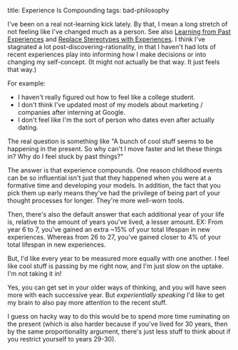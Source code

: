 title: Experience Is Compounding
tags: bad-philosophy

I've been on a real not-learning kick lately. By that, I mean a long stretch of not feeling like I've changed much as a person. See also [Learning from Past Experiences](https://mindlevelup.wordpress.com/2017/07/22/learning-from-past-experiences/) and [Replace Stereotypes with Experiences](https://mindlevelup.wordpress.com/2018/01/27/replace-stereotypes-with-experiences/). I think I've stagnated a lot post-discovering-rationality, in that I haven't had lots of recent experiences play into informing how I make decisions or into changing my self-concept. (It might not actually be that way. It just feels that way.)

For example: 

* I haven't really figured out how to feel like a college student.
* I don't think I've updated most of my models about marketing / companies after interning at Google.
* I don't feel like I'm the sort of person who dates even after actually dating.

The real question is something like "A bunch of cool stuff seems to be happening in the present. So why can't I move faster and let these things in? Why do I feel stuck by past things?"

The answer is that experience compounds. One reason childhood events can be so influential isn't just that they happened when you were at a formative time and developing your models. In addition, the fact that you pick them up early means they've had the privilege of being part of your thought processes for longer. They're more well-worn tools.

Then, there's also the default answer that each additional year of your life is, relative to the amount of years you've lived, a lesser amount. EX: From year 6 to 7, you've gained an extra ~15% of your total lifespan in new experiences. Whereas from 26 to 27, you've gained closer to 4% of your total lifespan in new experiences.

But, I'd like every year to be measured more equally with one another. I feel like cool stuff is passing by me right now, and I'm just slow on the uptake. I'm not taking it in!

Yes, you can get set in your older ways of thinking, and you will have seen more with each successive year. But *experientially speaking*  I'd like to get my brain to also pay more attention to the recent stuff.

I guess on hacky way to do this would be to spend more time ruminating on the present (which is also harder because if you've lived for 30 years, then by the same proportionality argument, there's just less stuff to think about if you restrict yourself to years 29-30).

